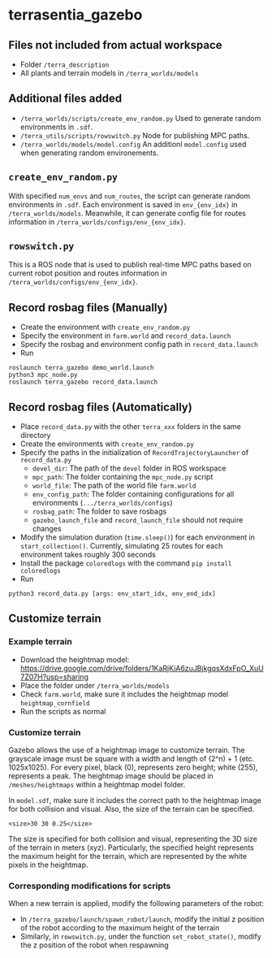 # terrasentia_gazebo

## Files not included from actual workspace
- Folder `/terra_description`
- All plants and terrain models in `/terra_worlds/models`

## Additional files added
- `/terra_worlds/scripts/create_env_random.py` Used to generate random environments in `.sdf`.
- `/terra_utils/scripts/rowswitch.py` Node for publishing MPC paths.
- `/terra_worlds/models/model.config` An additionl `model.config` used when generating random environements.

## `create_env_random.py`
With specified `num_envs` and `num_routes`, the script can generate random environments in `.sdf`. Each environment is saved in 
`env_{env_idx}` in `/terra_worlds/models`. Meanwhile, it can generate config file for routes information in `/terra_worlds/configs/env_{env_idx}`.

## `rowswitch.py`
This is a ROS node that is used to publish real-time MPC paths based on current robot position and routes information in `/terra_worlds/configs/env_{env_idx}`.

## Record rosbag files (Manually)
- Create the environment with `create_env_random.py`
- Specify the environment in `farm.world` and `record_data.launch`
- Specify the rosbag and environment config path in `record_data.launch`
- Run
```
roslaunch terra_gazebo demo_world.launch
python3 mpc_node.py
roslaunch terra_gazebo record_data.launch
```

## Record rosbag files (Automatically)
- Place `record_data.py` with the other `terra_xxx` folders in the same directory
- Create the environments with `create_env_random.py`
- Specify the paths in the initialization of `RecordTrajectoryLauncher` of `record_data.py`
    - `devel_dir`: The path of the `devel` folder in ROS workspace
    - `mpc_path`: The folder containing the `mpc_node.py` script
    - `world_file`: The path of the world file `farm.world`
    - `env_config_path`: The folder containing configurations for all environments (`.../terra_worlds/configs`)
    - `rosbag_path`: The folder to save rosbags
    - `gazebo_launch_file` and `record_launch_file` should not require changes
- Modify the simulation duration (`time.sleep()`) for each environment in `start_collection()`. Currently, simulating 25 routes for each environment takes roughly 300 seconds
- Install the package `coloredlogs` with the command `pip install coloredlogs`
- Run
```
python3 record_data.py [args: env_start_idx, env_end_idx]
```

## Customize terrain
### Example terrain
- Download the heightmap model: https://drive.google.com/drive/folders/1KaRjKiA6zuJBjkgqsXdxFpO_XuU7Z07H?usp=sharing
- Place the folder under `/terra_worlds/models`
- Check `farm.world`, make sure it includes the heightmap model `heightmap_cornfield`
- Run the scripts as normal
### Customize terrain
Gazebo allows the use of a heightmap image to customize terrain. The grayscale image must be square with a width and length of (2^n) + 1 (etc. 1025x1025). 
For every pixel, black (0), represents zero height; white (255), represents a peak. The heightmap image should be placed in `/meshes/heightmaps` within a 
heightmap model folder. 

In `model.sdf`, make sure it includes the correct path to the heightmap image for both collision and visual. Also, the size of the terrain can be specified. 
```
<size>30 30 0.25</size>
```
The size is specified for both collision and visual, representing the 3D size of the terrain in meters (xyz). Particularly, the specified height represents the maximum height for the terrain, which are represented by the white pixels in the heightmap. 
### Corresponding modifications for scripts
When a new terrain is applied, modify the following parameters of the robot:
- In `/terra_gazebo/launch/spawn_robot/launch`, modify the initial z position of the robot according to the maximum height of the terrain
- Similarly, in `rowswitch.py`, under the function `set_robot_state()`, modify the z position of the robot when respawning


